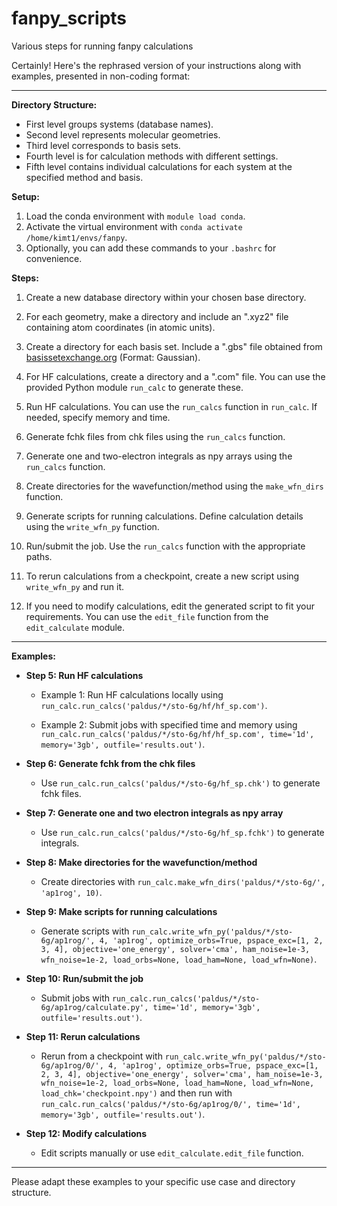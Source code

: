 # fanpy_scripts
Various steps for running fanpy calculations

Certainly! Here's the rephrased version of your instructions along with examples, presented in non-coding format:

---

**Directory Structure:**

- First level groups systems (database names).
- Second level represents molecular geometries.
- Third level corresponds to basis sets.
- Fourth level is for calculation methods with different settings.
- Fifth level contains individual calculations for each system at the specified method and basis.

**Setup:**

1. Load the conda environment with `module load conda`.
2. Activate the virtual environment with `conda activate /home/kimt1/envs/fanpy`.
3. Optionally, you can add these commands to your `.bashrc` for convenience.

**Steps:**

1. Create a new database directory within your chosen base directory.

2. For each geometry, make a directory and include an ".xyz2" file containing atom coordinates (in atomic units).

3. Create a directory for each basis set. Include a ".gbs" file obtained from [basissetexchange.org](https://www.basissetexchange.org/) (Format: Gaussian).

4. For HF calculations, create a directory and a ".com" file. You can use the provided Python module `run_calc` to generate these.

5. Run HF calculations. You can use the `run_calcs` function in `run_calc`. If needed, specify memory and time.

6. Generate fchk files from chk files using the `run_calcs` function.

7. Generate one and two-electron integrals as npy arrays using the `run_calcs` function.

8. Create directories for the wavefunction/method using the `make_wfn_dirs` function.

9. Generate scripts for running calculations. Define calculation details using the `write_wfn_py` function.

10. Run/submit the job. Use the `run_calcs` function with the appropriate paths.

11. To rerun calculations from a checkpoint, create a new script using `write_wfn_py` and run it.

12. If you need to modify calculations, edit the generated script to fit your requirements. You can use the `edit_file` function from the `edit_calculate` module.

---

**Examples:**

- **Step 5: Run HF calculations**

   - Example 1: Run HF calculations locally using `run_calc.run_calcs('paldus/*/sto-6g/hf/hf_sp.com')`.

   - Example 2: Submit jobs with specified time and memory using `run_calc.run_calcs('paldus/*/sto-6g/hf/hf_sp.com', time='1d', memory='3gb', outfile='results.out')`.

- **Step 6: Generate fchk from the chk files**

   - Use `run_calc.run_calcs('paldus/*/sto-6g/hf_sp.chk')` to generate fchk files.

- **Step 7: Generate one and two electron integrals as npy array**

   - Use `run_calc.run_calcs('paldus/*/sto-6g/hf_sp.fchk')` to generate integrals.

- **Step 8: Make directories for the wavefunction/method**

   - Create directories with `run_calc.make_wfn_dirs('paldus/*/sto-6g/', 'ap1rog', 10)`.

- **Step 9: Make scripts for running calculations**

   - Generate scripts with `run_calc.write_wfn_py('paldus/*/sto-6g/ap1rog/', 4, 'ap1rog', optimize_orbs=True, pspace_exc=[1, 2, 3, 4], objective='one_energy', solver='cma', ham_noise=1e-3, wfn_noise=1e-2, load_orbs=None, load_ham=None, load_wfn=None)`.

- **Step 10: Run/submit the job**

   - Submit jobs with `run_calc.run_calcs('paldus/*/sto-6g/ap1rog/calculate.py', time='1d', memory='3gb', outfile='results.out')`.

- **Step 11: Rerun calculations**

   - Rerun from a checkpoint with `run_calc.write_wfn_py('paldus/*/sto-6g/ap1rog/0/', 4, 'ap1rog', optimize_orbs=True, pspace_exc=[1, 2, 3, 4], objective='one_energy', solver='cma', ham_noise=1e-3, wfn_noise=1e-2, load_orbs=None, load_ham=None, load_wfn=None, load_chk='checkpoint.npy')` and then run with `run_calc.run_calcs('paldus/*/sto-6g/ap1rog/0/', time='1d', memory='3gb', outfile='results.out')`.

- **Step 12: Modify calculations**

   - Edit scripts manually or use `edit_calculate.edit_file` function.

---

Please adapt these examples to your specific use case and directory structure.
